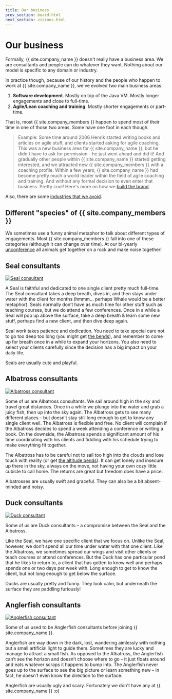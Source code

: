 ```yaml
---
title: Our business
prev_section: board.html
next_section: visions.html
---
```


Our business
============

Formally, {{ site.company_name }} doesn't really have a business area. We are consultants and people can do whatever they want. Nothing about our model is specific to any domain or industry.

In practice though, because of our history and the people who happen to work at {{ site.company_name }}, we've evolved two main business areas:

1.  **Software development**. Mostly on top of the Java VM. Mostly longer engagements and close to full-time.
2.  **Agile/Lean coaching and training**. Mostly shorter engagements or part-time.

That is, most {{ site.company_members }} happen to spend most of their time in one of those two areas. Some have one foot in each though.

> Example: Some time around 2006 Henrik started writing books and articles on agile stuff, and clients started asking for agile coaching. This was a new business area for {{ site.company_name }}, but he didn't have to ask for permission - he just went ahead and did it! And gradually other people within {{ site.company_name }} started getting interested, and we attracted new {{ site.company_members }} with a coaching profile. Within a few years, {{ site.company_name }} had become pretty much a world leader within the field of agile coaching and training. And without any formal decision to even enter that business. Pretty cool! Here's more on how we [build the brand](brand-building.html).

Also, there are some [industries that we avoid](industries-that-we-avoid.html).

Different "species" of {{ site.company_members }}
-------------------------------------------------

We sometimes use a funny animal metaphor to talk about different types of engagements. Most {{ site.company_members }} fall into one of these categories (although it can change over time). At our bi-yearly [unconference](unconference.html) all animals get together on a rock and make noise together!

Seal consultants
----------------

[![Seal consultant](../assets/seal-500.jpg "Seal Consultant")](https://www.flickr.com/photos/guano/3604967875/)

A Seal is faithful and dedicated to one single client pretty much full-time. The Seal consultant takes a deep breath, dives in, and then stays under water with the client for months (hmmm… perhaps Whale would be a better metaphor). Seals normally don’t have as much time for other stuff such as teaching courses, but we do attend a few conferences. Once in a while a Seal will pop up above the surface, take a deep breath & learn some new stuff, perhaps find a new client, and then dive deep again.

Seal work takes patience and dedication. You need to take special care not to go too deep too long (you might get [the bends](https://en.wikipedia.org/wiki/Decompression_sickness)), and remember to come up for breath once in a while to expand your horizons. You also need to select your clients carefully since the decision has a big impact on your daily life.

Seals are usually cute and playful.

Albatross consultants
---------------------

[![Albatross consultant](../assets/albatross-500.jpg "Albatross consultant")](https://www.flickr.com/photos/chrispearson72/2376692375/)

Some of us are Albatross consultants. We sail around high in the sky and travel great distances. Once in a while we plunge into the water and grab a juicy fish, then up into the sky again. The Albatross gets to see many different places – but doesn’t stay still long enough to get to know any single client well. The Albatross is flexible and free. No client will complain if the Albatross decides to spend a week attending a conference or writing a book. On the downside, the Albatross spends a significant amount of his time coordinating with his clients and fiddling with his schedule trying to make everything fit together.

The Albatross has to be careful not to sail too high into the clouds and lose touch with reality (or get [the altitude bends](https://en.wikipedia.org/wiki/Altitude_sickness)). It can get lonely and insecure up there in the sky, always on the move, not having your own cozy little cubicle to call home. The returns are great but freedom does have a price.

Albatrosses are usually swift and graceful. They can also be a bit absent-minded and noisy.

Duck consultants
----------------

[![Duck consultant](../assets/duck-500.jpg "Duck consultant")](https://www.flickr.com/photos/pitts-pics/5644549966/)

Some of us are Duck consultants – a compromise between the Seal and the Albatross.

Like the Seal, we have one specific client that we focus on. Unlike the Seal, however, we don’t spend all our time under water with that one client. Like the Albatross, we sometimes spread our wings and visit other clients or teach courses or attend conferences. But the Duck has one particular pond that he likes to return to, a client that has gotten to know well and perhaps spends one or two days per week with. Long enough to get to know the client, but not long enough to get below the surface.

Ducks are usually pretty and funny. They look calm, but underneath the surface they are paddling furiously!

Anglerfish consultants
----------------------

[![Anglerfish consultant](../assets/anglerfish-500.jpg "Anglerfish consultant")](https://www.flickr.com/photos/23629083@N03/15377775448/)

Some of us used to be Anglerfish consultants before joining {{ site.company_name }}.

Anglerfish are way down in the dark, lost, wandering aimlessly with nothing but a small artificial light to guide them. Sometimes they are lucky and manage to attract a small fish. As opposed to the Albatross, the Anglerfish can’t see the horizon and doesn’t choose where to go – it just floats around and eats whatever scraps it happens to bump into. The Anglerfish never goes up to the surface to see the big picture or learn something new – in fact, he doesn’t even know the direction to the surface.

Anglerfish are usually ugly and scary. Fortunately we don't have any at {{ site.company_name }} :o)
